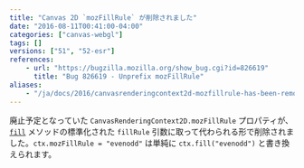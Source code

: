 ```yaml
---
title: "Canvas 2D `mozFillRule` が削除されました"
date: "2016-08-11T00:41:00-04:00"
categories: ["canvas-webgl"]
tags: []
versions: ["51", "52-esr"]
references:
    - url: "https://bugzilla.mozilla.org/show_bug.cgi?id=826619"
      title: "Bug 826619 - Unprefix mozFillRule"
aliases:
    - "/ja/docs/2016/canvasrenderingcontext2d-mozfillrule-has-been-removed/"
---
```

廃止予定となっていた `CanvasRenderingContext2D.mozFillRule` プロパティが、[`fill`](https://developer.mozilla.org/docs/Web/API/CanvasRenderingContext2D/fill) メソッドの標準化された `fillRule` 引数に取って代わられる形で削除されました。`ctx.mozFillRule = "evenodd"` は単純に `ctx.fill("evenodd")` と書き換えられます。
